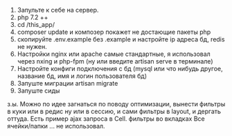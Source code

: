 1) Запульте к себе на сервер.
2) php 7.2 ++
3) cd /this_app/
4) composer update и композер покажет не достающие пакеты php
5) скопируйте .env.example без .example и настройте ip адреса бд, redis не нужен.
6) Настройки nginx или apache самые стандартные, я использовал через nxing и php-fpm (ну или введите artisan serve в терминале)
7) Настройте конфиги подключения с бд (mysql или что нибудь другое, название бд, имя и логин пользователя бд)
8) Запуште миграции artisan migrate
9) Запуште сиды

з.ы. Можно по идее загнаться по поводу оптимизации, вынести фильтры в куки или в редис ну или в сессию, и сами фильтры в layout, и дергать оттуда. Есть пример ajax запроса в Cell. 
фильтры во вкладках Все ячейки/папки ... не использовал.
